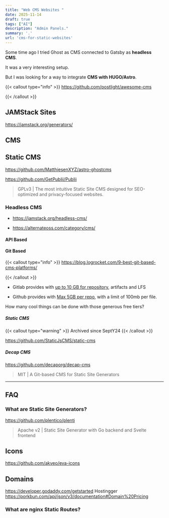 ```yaml
---
title: "Web CMS Websites "
date: 2025-11-14
draft: true
tags: ["AI"]
description: "Admin Panels."
summary: '.'
url: 'cms-for-static-websites'
---
```


Some time ago I tried Ghost as CMS connected to Gatsby as **headless CMS**.

It was a very interesting setup.

But I was looking for a way to integrate **CMS with HUGO/Astro**.


{{< callout type="info" >}}
https://github.com/postlight/awesome-cms

{{< /callout >}}

## JAMStack Sites

https://jamstack.org/generators/

## CMS



## Static CMS

https://github.com/MatthiesenXYZ/astro-ghostcms


https://github.com/GetPublii/Publii

> GPLv3 | The most intuitive Static Site CMS designed for SEO-optimized and privacy-focused websites. 

### Headless CMS

* https://jamstack.org/headless-cms/

* https://alternateoss.com/category/cms/

#### API Based

#### Git Based




{{< callout type="info" >}}
https://blog.logrocket.com/9-best-git-based-cms-platforms/

{{< /callout >}}

* Gitlab provides with [up to 10 GB for repository](https://forum.gitlab.com/t/max-size-per-repo/17403), artifacts and LFS

* Github provides with [Max 5GB per repo](https://www.reddit.com/r/github/comments/xn8y97/is_there_a_limit_to_how_big_a_github_repo_can_be/), with a limit of 100mb per file.

How many cool things can be done with those generous free tiers?


##### Static CMS
{{< callout type="warning" >}}
Archived since SeptY24
{{< /callout >}}

https://github.com/StaticJsCMS/static-cms

##### Decap CMS

https://github.com/decaporg/decap-cms

> MIT |  A Git-based CMS for Static Site Generators 

---

## FAQ

### What are Static Site Generators?

https://github.com/plentico/plenti

> Apache v2 |  Static Site Generator with Go backend and Svelte frontend 

## Icons

https://github.com/akveo/eva-icons

## Domains

https://developer.godaddy.com/getstarted
Hostingger
https://porkbun.com/api/json/v3/documentation#Domain%20Pricing

### What are nginx Static Routes?
